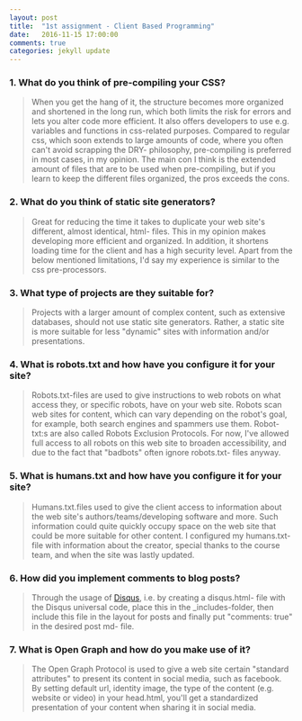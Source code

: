 ```yaml
---
layout: post
title:  "1st assignment - Client Based Programming"
date:   2016-11-15 17:00:00
comments: true
categories: jekyll update
---
```

### 1. What do you think of pre-compiling your CSS?

>When you get the hang of it, the structure becomes more organized and shortened in the long run, which both
>limits the risk for errors and lets you alter code more efficient. It also offers developers to use e.g. variables and functions
> in css-related purposes. Compared to regular css, which soon extends to large amounts of code, where you often can't avoid
> scrapping the DRY- philosophy, pre-compiling is preferred in most cases, in my opinion. The main con I think is the extended amount of
> files that are to be used when pre-compiling, but if you learn to keep the different files organized, the pros exceeds the cons.

### 2. What do you think of static site generators?

> Great for reducing the time it takes to duplicate your web site's different, almost identical, html- files. This in my opinion makes
> developing more efficient and organized. In addition, it shortens loading time for the client and has a high security level. Apart from the below mentioned
> limitations, I'd say my experience is similar to the css pre-processors.

### 3. What type of projects are they suitable for?

> Projects with a larger amount of complex content, such as extensive databases, should not use static site generators.
> Rather, a static site is more suitable for less "dynamic" sites with information and/or presentations.

### 4. What is robots.txt and how have you configure it for your site?

> Robots.txt-files are used to give instructions to web robots on what access they, or specific robots, have on your web site.
> Robots scan web sites for content, which can vary depending on the robot's goal, for example, both search engines and spammers use them.
> Robot-txt:s are also called Robots Exclusion Protocols. For now, I've allowed full access to all robots on this web site
> to broaden accessibility, and due to the fact that "badbots" often ignore robots.txt- files anyway.

### 5. What is humans.txt and how have you configure it for your site?

> Humans.txt.files used to give the client access to information about the web site's authors/teams/developing software and more.
> Such information could quite quickly occupy space on the web site that could be more suitable for other content. I configured my
> humans.txt-file with information about the creator, special thanks to the course team, and when the site was lastly updated.

### 6. How did you implement comments to blog posts?

> Through the usage of [Disqus](https://disqus.com/), i.e. by creating a disqus.html- file with the Disqus universal code, place this in  the _includes-folder,
> then include this file in the layout for posts and finally put "comments: true" in the desired post md- file.

### 7. What is Open Graph and how do you make use of it?

> The Open Graph Protocol is used to give a web site certain "standard attributes" to present its content in social media, such as facebook.
> By setting default url, identity image, the type of the content (e.g. website or video) in your head.html, you'll get a standardized presentation
> of your content when sharing it in social media.
